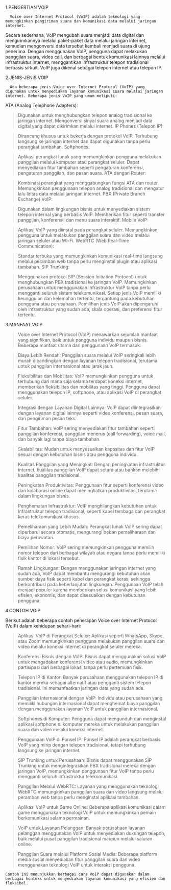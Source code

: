 1.PENGERTIAN VOIP 

      Voice over Internet Protocol (VoIP) adalah teknologi yang memungkinkan pengiriman suara dan komunikasi data melalui jaringan internet. 
   Secara sederhana, VoIP mengubah suara menjadi data digital dan mengirimkannya melalui paket-paket data melalui jaringan internet,
   kemudian mengonversi data tersebut kembali menjadi suara di ujung penerima. Dengan menggunakan VoIP, pengguna dapat melakukan panggilan suara, video call, 
   dan berbagai bentuk komunikasi lainnya melalui infrastruktur internet, menggantikan infrastruktur telepon tradisional berbasis sirkuit. VoIP juga dikenal sebagai telepon internet atau telepon IP.

2.JENIS-JENIS VOIP 

      Ada beberapa jenis Voice over Internet Protocol (VoIP) yang digunakan untuk menyediakan layanan komunikasi suara melalui jaringan internet. Beberapa jenis VoIP yang umum meliputi:

  ATA (Analog Telephone Adapters):

 >Digunakan untuk menghubungkan telepon analog tradisional ke jaringan internet.
  Mengonversi sinyal suara analog menjadi data digital yang dapat dikirimkan melalui internet.
  IP Phones (Telepon IP):

  >Dirancang khusus untuk bekerja dengan protokol VoIP.
  Terhubung langsung ke jaringan internet dan dapat digunakan tanpa perlu perangkat tambahan.
  Softphones:

>Aplikasi perangkat lunak yang memungkinkan pengguna melakukan panggilan melalui komputer atau perangkat seluler.
  Dapat menyediakan fitur tambahan seperti pengaturan konferensi, pengaturan panggilan, dan pesan suara.
  ATA dengan Router:

 >Kombinasi perangkat yang menggabungkan fungsi ATA dan router.
  Memungkinkan penggunaan telepon analog tradisional dan mengatur lalu lintas data melalui jaringan internet.
  PBX (Private Branch Exchange) VoIP:

 >Digunakan dalam lingkungan bisnis untuk menyediakan sistem telepon internal yang berbasis VoIP.
  Memberikan fitur seperti transfer panggilan, konferensi, dan menu suara interaktif.
  Mobile VoIP:

 >Aplikasi VoIP yang diinstal pada perangkat seluler.
  Memungkinkan pengguna untuk melakukan panggilan suara dan video melalui jaringan seluler atau Wi-Fi.
  WebRTC (Web Real-Time Communication):

 >Standar terbuka yang memungkinkan komunikasi real-time langsung melalui peramban web tanpa perlu menginstal plugin atau aplikasi tambahan.
  SIP Trunking:

 >Menggunakan protokol SIP (Session Initiation Protocol) untuk menghubungkan PBX tradisional ke jaringan VoIP.
  Memungkinkan perusahaan untuk menggunakan infrastruktur VoIP tanpa perlu mengganti seluruh sistem telekomunikasi.
  Setiap jenis VoIP memiliki keunggulan dan kelemahan tertentu, tergantung pada kebutuhan pengguna atau perusahaan. Pemilihan jenis VoIP akan dipengaruhi oleh infrastruktur yang sudah ada, skala operasi, dan preferensi fitur tertentu.

3.MANFAAT VOIP 

 > Voice over Internet Protocol (VoIP) menawarkan sejumlah manfaat yang signifikan, baik untuk pengguna individu maupun bisnis. Beberapa manfaat utama dari penggunaan VoIP termasuk:

  > Biaya Lebih Rendah:
   Panggilan suara melalui VoIP seringkali lebih murah dibandingkan dengan layanan telepon tradisional, terutama untuk panggilan internasional atau jarak jauh.
   
  > Fleksibilitas dan Mobilitas:
   VoIP memungkinkan pengguna untuk terhubung dari mana saja selama terdapat koneksi internet, memberikan fleksibilitas dan mobilitas yang tinggi.
   Pengguna dapat menggunakan telepon IP, softphone, atau aplikasi VoIP di perangkat seluler.
  
  > Integrasi dengan Layanan Digital Lainnya:
   VoIP dapat diintegrasikan dengan layanan digital lainnya seperti video konferensi, pesan suara, dan pengiriman pesan teks.
 
  > Fitur Tambahan:
   VoIP sering menyediakan fitur tambahan seperti panggilan konferensi, panggilan menerus (call forwarding), voice mail, dan banyak lagi tanpa biaya tambahan.
  
  > Skalabilitas:
   Mudah untuk menyesuaikan kapasitas dan fitur VoIP sesuai dengan kebutuhan bisnis atau pengguna individu.
  
  > Kualitas Panggilan yang Meningkat:
   Dengan peningkatan infrastruktur internet, kualitas panggilan VoIP dapat setara atau bahkan melebihi kualitas panggilan tradisional.

  > Peningkatan Produktivitas:
   Penggunaan fitur seperti konferensi video dan kolaborasi online dapat meningkatkan produktivitas, terutama dalam lingkungan bisnis.
  
  > Penghematan Infrastruktur:
   VoIP menghilangkan kebutuhan untuk infrastruktur telepon tradisional, seperti kabel tembaga dan perangkat keras telekomunikasi khusus.
  
  > Pemeliharaan yang Lebih Mudah:
   Perangkat lunak VoIP sering dapat diperbarui secara otomatis, mengurangi beban pemeliharaan dan biaya perawatan.
 
  > Pemilihan Nomor:
   VoIP sering memungkinkan pengguna memilih nomor telepon dari berbagai wilayah atau negara tanpa perlu memiliki fisik kantor di lokasi tersebut.
  
  > Ramah Lingkungan:
   Dengan menggunakan jaringan internet yang sudah ada, VoIP dapat membantu mengurangi kebutuhan akan sumber daya fisik seperti kabel dan perangkat keras, sehingga berkontribusi pada keberlanjutan lingkungan.
   Penggunaan VoIP telah menjadi populer karena memberikan solusi komunikasi yang lebih efisien, ekonomis, dan dapat disesuaikan dengan kebutuhan pengguna.


4.CONTOH VOIP 

   Berikut adalah beberapa contoh penerapan Voice over Internet Protocol (VoIP) dalam kehidupan sehari-hari:

  > Aplikasi VoIP di Perangkat Seluler:
    Aplikasi seperti WhatsApp, Skype, atau Zoom memungkinkan pengguna melakukan panggilan suara dan video melalui koneksi internet di perangkat seluler mereka.

  > Konferensi Bisnis dengan VoIP:
    Bisnis dapat menggunakan solusi VoIP untuk mengadakan konferensi video atau audio, memungkinkan partisipasi dari berbagai lokasi tanpa perlu pertemuan fisik.

  > Telepon IP di Kantor:
    Banyak perusahaan menggunakan telepon IP di kantor mereka sebagai alternatif atau pengganti sistem telepon tradisional. Ini memanfaatkan jaringan data yang sudah ada.

  > Panggilan Internasional dengan VoIP:
    Individu atau perusahaan yang memiliki hubungan internasional dapat menghemat biaya panggilan dengan menggunakan layanan VoIP untuk panggilan internasional.

  > Softphones di Komputer:
    Pengguna dapat mengunduh dan menginstal aplikasi softphone di komputer mereka untuk melakukan panggilan suara dan video melalui koneksi internet.

  > Penggunaan VoIP di Ponsel IP:
    Ponsel IP adalah perangkat berbasis VoIP yang mirip dengan telepon tradisional, tetapi terhubung langsung ke jaringan internet.

  > SIP Trunking untuk Perusahaan:
    Bisnis dapat menggunakan SIP Trunking untuk mengintegrasikan PBX tradisional mereka dengan jaringan VoIP, memungkinkan penggunaan fitur VoIP tanpa perlu mengganti seluruh infrastruktur telekomunikasi.

  > Panggilan Melalui WebRTC:
    Layanan yang menggunakan teknologi WebRTC memungkinkan panggilan suara dan video langsung melalui peramban web tanpa perlu menginstal aplikasi tambahan.

  > Aplikasi VoIP untuk Game Online:
    Beberapa aplikasi komunikasi dalam game menggunakan teknologi VoIP untuk memungkinkan pemain berkomunikasi selama permainan.

  > VoIP untuk Layanan Pelanggan:
    Banyak perusahaan layanan pelanggan menggunakan VoIP untuk menyediakan dukungan telepon, baik melalui pusat panggilan tradisional maupun melalui saluran online.

  > Panggilan Suara melalui Platform Sosial Media:
    Beberapa platform media sosial menyediakan fitur panggilan suara dan video menggunakan teknologi VoIP untuk interaksi pengguna.

    Contoh ini menunjukkan berbagai cara VoIP dapat digunakan dalam berbagai konteks untuk menyediakan layanan komunikasi yang efisien dan fleksibel.
